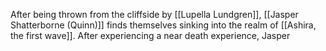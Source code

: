 After being thrown from the cliffside by [[Lupella Lundgren]], [[Jasper Shatterborne (Quinn)]] finds themselves sinking into the realm of [[Ashira, the first wave]]. After experiencing a near death experience, Jasper